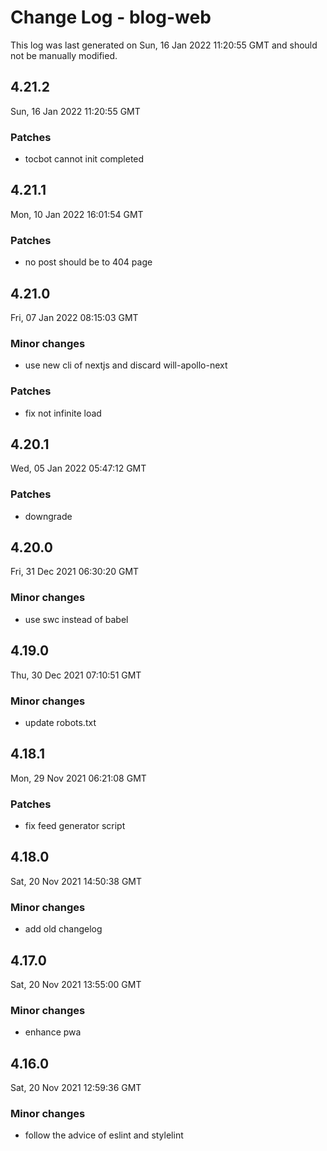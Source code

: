 # Change Log - blog-web

This log was last generated on Sun, 16 Jan 2022 11:20:55 GMT and should not be manually modified.

## 4.21.2
Sun, 16 Jan 2022 11:20:55 GMT

### Patches

- tocbot cannot init completed

## 4.21.1
Mon, 10 Jan 2022 16:01:54 GMT

### Patches

- no post should be to 404 page

## 4.21.0
Fri, 07 Jan 2022 08:15:03 GMT

### Minor changes

- use new cli of nextjs and discard will-apollo-next

### Patches

- fix not infinite load

## 4.20.1
Wed, 05 Jan 2022 05:47:12 GMT

### Patches

- downgrade

## 4.20.0
Fri, 31 Dec 2021 06:30:20 GMT

### Minor changes

- use swc instead of babel

## 4.19.0
Thu, 30 Dec 2021 07:10:51 GMT

### Minor changes

- update robots.txt

## 4.18.1
Mon, 29 Nov 2021 06:21:08 GMT

### Patches

- fix feed generator script

## 4.18.0
Sat, 20 Nov 2021 14:50:38 GMT

### Minor changes

- add old changelog

## 4.17.0
Sat, 20 Nov 2021 13:55:00 GMT

### Minor changes

- enhance pwa

## 4.16.0
Sat, 20 Nov 2021 12:59:36 GMT

### Minor changes

- follow the advice of eslint and stylelint

